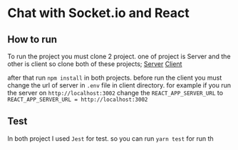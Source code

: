 # Chat with Socket.io and React

## How to run

To run the project you must clone 2 project. one of project is Server and the
other is client so clone both of these projects;
[Server](https://github.com/MBehtemam/Socket-io-chat-server)
[Client](https://github.com/MBehtemam/socket-io-chat-client-react)

after that run `npm install` in both projects. before run the client you must
change the url of server in `.env` file in client directory. for example if you
run the server on `http://localhost:3002` change the `REACT_APP_SERVER_URL` to
`REACT_APP_SERVER_URL = http://localhost:3002`

## Test

In both project I used `Jest` for test. so you can run `yarn test` for run th
